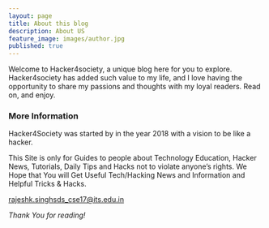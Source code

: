 ```yaml
---
layout: page
title: About this blog
description: About US
feature_image: images/author.jpg
published: true
---
```


Welcome to Hacker4society, a unique blog here for you to explore. Hacker4society has added such value to my life, and I love having the opportunity to share my passions and thoughts with my loyal readers. Read on, and enjoy.
### More Information
Hacker4Society was started by in the year  2018  with a vision to be like a hacker.

This Site is only for Guides to people about Technology Education, Hacker News, Tutorials, Daily Tips and Hacks not to violate anyone’s rights. We Hope that You will Get Useful Tech/Hacking News and Information and Helpful Tricks & Hacks.

[rajeshk.singhsds_cse17@its.edu.in](mailto:rajeshk.singhsds_cse17@its.edu.in)

*Thank You for reading!*
